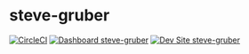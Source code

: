# steve-gruber

[![CircleCI](https://circleci.com/gh/sultancillo/steve-gruber.svg?style=shield)](https://circleci.com/gh/sultancillo/steve-gruber)
[![Dashboard steve-gruber](https://img.shields.io/badge/dashboard-steve_gruber-yellow.svg)](https://dashboard.pantheon.io/sites/8141aff1-e43d-45f0-84f4-894e4dfe088f#dev/code)
[![Dev Site steve-gruber](https://img.shields.io/badge/site-steve_gruber-blue.svg)](http://dev-steve-gruber.pantheonsite.io/)